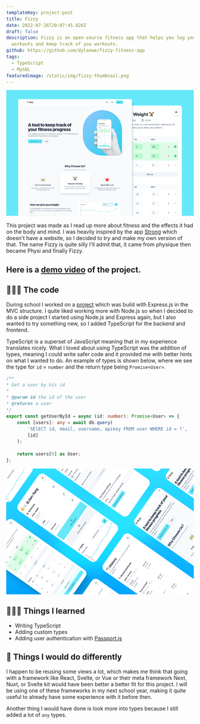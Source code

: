 ```yaml
---
templateKey: project-post
title: Fizzy
date: 2022-07-26T20:07:45.826Z
draft: false
description: Fizzy is an open-source fitness app that helps you log your
  workouts and keep track of you workouts.
github: https://github.com/dylanwe/fizzy-fitness-app
tags:
  - TypeScript
  - MySQL
featuredimage: /static/img/fizzy-thumbnail.png
---
```

![Fitness app homepage and workout page](fizzy-thumbnail.png "Fitness app homepage and workout page")

This project was made as I read up more about fitness and the effects it had on the body and mind. I was heavily inspired by the app [Strong](https://www.strong.app/) which doesn't have a website, so I decided to try and make my own version of that. The name Fizzy is quite silly I'll admit that, it came from physique then became Physi and finally Fizzy.

**Here is a [demo video](https://youtu.be/RcGxFgKqzA4) of the project.**
---

## 🧑🏻‍💻 The code

During school I worked on a [project](https://github.com/PAD-Team-6-2022/Deliverex) which was build with Express.js in the MVC structure. I quite liked working more with Node.js so when I decided to do a side project I started using Node.js and Express again, but I also wanted to try something new, so I added TypeScript for the backend and frontend.

TypeScript is a superset of JavaScript meaning that in my experience translates nicely. What I loved about using TypeScript was the addition of types, meaning I could write safer code and it provided me with better hints on what I wanted to do. An example of types is shown below, where we see the type for `id` = `number` and the return type being `Promise<User>`.

```typescript
/**
* Get a user by his id
*
* @param id the id of the user
* @returns a user
*/
export const getUserById = async (id: number): Promise<User> => {
	const [users]: any = await db.query(
		'SElECT id, email, username, apikey FROM user WHERE id = ?',
		[id]
	);
	
	return users[0] as User;
};
```

![Fizzy product view](fizzy-showcase.png "Fizzy product view")

## 🧑🏻‍🏫 Things I learned

* Writing TypeScript
* Adding custom types
* Adding user authentication with [Passport.js](https://www.passportjs.org/)

## 📌 Things I would do differently

I happen to be reusing some views a lot, which makes me think that going with a framework like React, Svelte, or Vue or their meta framework Next, Nuxt, or Svelte kit would have been better a better fit for this project. I will be using one of these frameworks in my next school year, making it quite useful to already have some experience with it before then.

Another thing I would have done is look more into types because I still added a lot of `any` types.